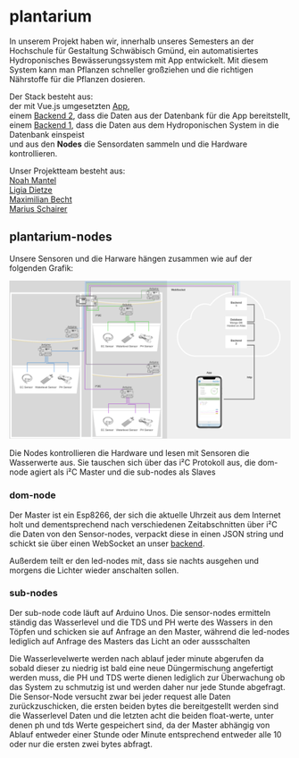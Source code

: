 # plantarium

In unserem Projekt haben wir, innerhalb unseres Semesters an der Hochschule für Gestaltung Schwäbisch Gmünd, ein automatisiertes Hydroponisches Bewässerungssystem mit App entwickelt. Mit diesem System kann man Pflanzen schneller großziehen und die richtigen Nährstoffe für die Pflanzen dosieren.

Der Stack besteht aus: </br>
der mit Vue.js umgesetzten [App](https://github.com/maxicozy/plantarium-app), </br>
einem [Backend 2](https://github.com/maxicozy/plantarium-backend-ii), dass die Daten aus der Datenbank für die App bereitstellt, </br> 
einem [Backend 1](https://github.com/maxicozy/plantarium-backend-i), dass die Daten aus dem Hydroponischen System in die Datenbank einspeist </br>
und aus den **Nodes** die Sensordaten sammeln und die Hardware kontrollieren. </br>

Unser Projektteam besteht aus: </br>
[Noah Mantel](https://github.com/Nodarida) </br>
[Ligia Dietze](https://github.com/Ligiki1) </br>
[Maximilian Becht](https://github.com/maxicozy) </br>
[Marius Schairer](https://github.com/marius220699) </br>



## plantarium-nodes
Unsere Sensoren und die Harware hängen zusammen wie auf der folgenden Grafik: </br>

<img src="./img/hardware.png">

Die Nodes kontrollieren die Hardware und lesen mit Sensoren die Wasserwerte aus.
Sie tauschen sich über das i²C Protokoll aus, die dom-node agiert als i²C Master und die sub-nodes als Slaves

### dom-node
Der Master ist ein Esp8266, der sich die aktuelle Uhrzeit aus dem Internet holt und dementsprechend nach verschiedenen Zeitabschnitten über i²C die Daten von den Sensor-nodes, verpackt diese in einen JSON string und schickt sie über einen WebSocket an unser [backend](https://github.com/maxicozy/plantarium-backend-i).

Außerdem teilt er den led-nodes mit, dass sie nachts ausgehen und morgens die Lichter wieder anschalten sollen.

### sub-nodes
Der sub-node code läuft auf Arduino Unos.
Die sensor-nodes ermitteln ständig das Wasserlevel und die TDS und PH werte des Wassers in den Töpfen und schicken sie auf Anfrage an den Master, während die led-nodes lediglich auf Anfrage des Masters das Licht an oder aussschalten

Die Wasserlevelwerte werden nach ablauf jeder minute abgerufen da sobald dieser zu niedrig ist bald eine neue Düngermischung angefertigt werden muss, die PH und TDS werte dienen lediglich zur Überwachung ob das System zu schmutzig ist und werden daher nur jede Stunde abgefragt. Die Sensor-Node versucht zwar bei jeder request alle Daten zurückzuschicken, die ersten beiden bytes die bereitgestellt werden sind die Wasserlevel Daten und die letzten acht die beiden float-werte, unter denen ph und tds Werte gespeichert sind, da der Master abhängig von Ablauf entweder einer Stunde oder Minute entsprechend entweder alle 10 oder nur die ersten zwei bytes abfragt.
